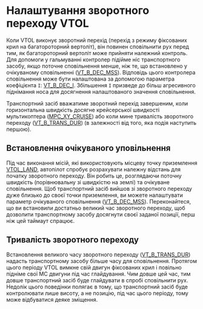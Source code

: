 # Налаштування зворотного переходу VTOL

Коли VTOL виконує зворотний перехід (перехід з режиму фіксованих крил на багатороторний вертоліт), він повинен сповільнити рух перед тим, як багатороторний вертоліт може прийняти належний контроль. Для допомоги у гальмуванні контролер підійме ніс транспортного засобу, якщо поточне сповільнення менше, ніж те, що встановлено у очікуваному сповільненні ([VT_B_DEC_MSS](../advanced_config/parameter_reference.md#VT_B_DEC_MSS)). Відповідь цього контролера сповільнення може бути налаштована за допомогою параметра коефіцієнта `I`: [VT_B_DEC_I](../advanced_config/parameter_reference.md#VT_B_DEC_I). Збільшення `I` призведе до більш агресивного піднімання носа для досягнення налаштованого значення сповільнення.

Транспортний засіб вважатиме зворотний перехід завершеним, коли горизонтальна швидкість досягне крейсерської швидкості мультикоптера ([MPC_XY_CRUISE](../advanced_config/parameter_reference.md#MPC_XY_CRUISE)) або коли мине тривалість зворотного переходу ([VT_B_TRANS_DUR](../advanced_config/parameter_reference.md#VT_B_TRANS_DUR)) (в залежності від того, яка подія наступить першою).

## Встановлення очікуваного уповільнення

Під час виконання місій, які використовують місцеву точку приземлення [VTOL_LAND](https://mavlink.io/en/messages/common.html#MAV_CMD_NAV_VTOL_LAND), автопілот спробує розрахувати належну відстань для початку зворотного переходу. Він робить це, розглядаючи поточну швидкість (порівнювальну зі швидкістю на землі) та очікуване сповільнення. Щоб транспортний засіб вийшов зі зворотного переходу дуже близько до своєї точки приземлення, ви можете налаштувати параметр очікуваного сповільнення ([VT_B_DEC_MSS](../advanced_config/parameter_reference.md#VT_B_DEC_MSS)). Переконайтеся, що ви встановили достатньо великий час зворотного переходу, щоб дозволити транспортному засобу досягнути своєї заданої позиції, перш ніж цей таймаут спрацює.

## Тривалість зворотного переходу

Встановлення великого часу зворотного переходу ([VT_B_TRANS_DUR](../advanced_config/parameter_reference.md#VT_B_TRANS_DUR)) надасть транспортному засобу більше часу для сповільнення. Протягом цього періоду VTOL вимкне свій двигун фіксованих крил і повільно підніме свої MC двигуни під час глайдування. Чим довше цей час, тим довше транспортний засіб буде глайдувати в спробі сповільнити рух. Недолік цього поведінки полягає в тому, що транспортний засіб буде контролювати лише висоту, а не позицію, під час цього періоду, тому може відбуватися деяке зміщення.
